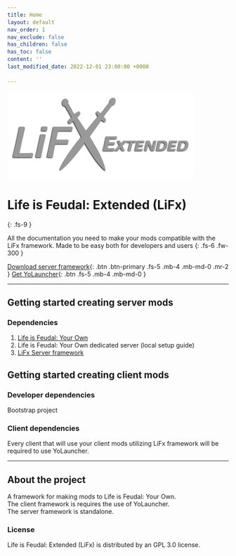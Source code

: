 ```yaml
---
title: Home
layout: default
nav_order: 1
nav_exclude: false
has_children: false
has_toc: false
content: ''
last_modified_date: 2022-12-01 23:00:00 +0000

---
```

![Life is Feudal: Extended](/uploads/lifx-lightgrey-logo.png)

# Life is Feudal: Extended (LiFx)
{: .fs-9 }

All the documentation you need to make your mods compatible with the LiFx framework. Made to be easy both for developers and users
{: .fs-6 .fw-300 }

[Download server framework](/docs/Releases/server-mod/){: .btn .btn-primary .fs-5 .mb-4 .mb-md-0 .mr-2 } [Get YoLauncher](https://yolauncher.app){: .btn .fs-5 .mb-4 .mb-md-0 }

***

## Getting started creating server mods

### Dependencies

1. [Life is Feudal: Your Own](https://store.steampowered.com/app/290080/Life_is_Feudal_Your_Own/)
2. Life is Feudal: Your Own dedicated server (local setup guide)
3. [LiFx Server framework](/docs/Releases/server-mod/)

## Getting started creating client mods

### Developer dependencies

Bootstrap project

### Client dependencies

Every client that will use your client mods utilizing LiFx framework will be required to use YoLauncher.

***

## About the project

A framework for making mods to Life is Feudal: Your Own.  
The client framework is requires the use of YoLauncher.  
The server framework is standalone.

### License

Life is Feudal: Extended (LiFx) is distributed by an GPL 3.0 license.